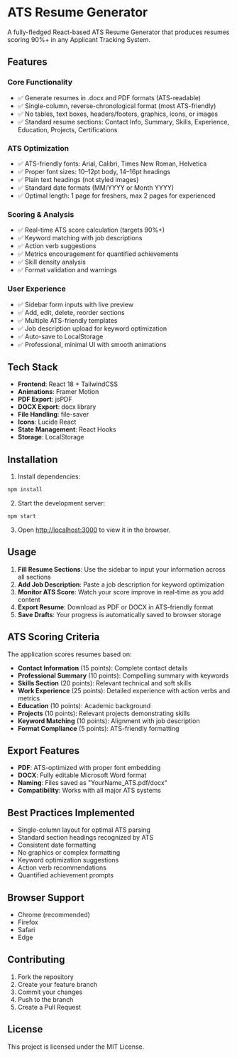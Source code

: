 # ATS Resume Generator

A fully-fledged React-based ATS Resume Generator that produces resumes scoring 90%+ in any Applicant Tracking System.

## Features

### Core Functionality
- ✅ Generate resumes in .docx and PDF formats (ATS-readable)
- ✅ Single-column, reverse-chronological format (most ATS-friendly)
- ✅ No tables, text boxes, headers/footers, graphics, icons, or images
- ✅ Standard resume sections: Contact Info, Summary, Skills, Experience, Education, Projects, Certifications

### ATS Optimization
- ✅ ATS-friendly fonts: Arial, Calibri, Times New Roman, Helvetica
- ✅ Proper font sizes: 10–12pt body, 14–16pt headings
- ✅ Plain text headings (not styled images)
- ✅ Standard date formats (MM/YYYY or Month YYYY)
- ✅ Optimal length: 1 page for freshers, max 2 pages for experienced

### Scoring & Analysis
- ✅ Real-time ATS score calculation (targets 90%+)
- ✅ Keyword matching with job descriptions
- ✅ Action verb suggestions
- ✅ Metrics encouragement for quantified achievements
- ✅ Skill density analysis
- ✅ Format validation and warnings

### User Experience
- ✅ Sidebar form inputs with live preview
- ✅ Add, edit, delete, reorder sections
- ✅ Multiple ATS-friendly templates
- ✅ Job description upload for keyword optimization
- ✅ Auto-save to LocalStorage
- ✅ Professional, minimal UI with smooth animations

## Tech Stack

- **Frontend**: React 18 + TailwindCSS
- **Animations**: Framer Motion
- **PDF Export**: jsPDF
- **DOCX Export**: docx library
- **File Handling**: file-saver
- **Icons**: Lucide React
- **State Management**: React Hooks
- **Storage**: LocalStorage

## Installation

1. Install dependencies:
```bash
npm install
```

2. Start the development server:
```bash
npm start
```

3. Open [http://localhost:3000](http://localhost:3000) to view it in the browser.

## Usage

1. **Fill Resume Sections**: Use the sidebar to input your information across all sections
2. **Add Job Description**: Paste a job description for keyword optimization
3. **Monitor ATS Score**: Watch your score improve in real-time as you add content
4. **Export Resume**: Download as PDF or DOCX in ATS-friendly format
5. **Save Drafts**: Your progress is automatically saved to browser storage

## ATS Scoring Criteria

The application scores resumes based on:

- **Contact Information** (15 points): Complete contact details
- **Professional Summary** (10 points): Compelling summary with keywords
- **Skills Section** (20 points): Relevant technical and soft skills
- **Work Experience** (25 points): Detailed experience with action verbs and metrics
- **Education** (10 points): Academic background
- **Projects** (10 points): Relevant projects demonstrating skills
- **Keyword Matching** (10 points): Alignment with job description
- **Format Compliance** (5 points): ATS-friendly formatting

## Export Features

- **PDF**: ATS-optimized with proper font embedding
- **DOCX**: Fully editable Microsoft Word format
- **Naming**: Files saved as "YourName_ATS.pdf/docx"
- **Compatibility**: Works with all major ATS systems

## Best Practices Implemented

- Single-column layout for optimal ATS parsing
- Standard section headings recognized by ATS
- Consistent date formatting
- No graphics or complex formatting
- Keyword optimization suggestions
- Action verb recommendations
- Quantified achievement prompts

## Browser Support

- Chrome (recommended)
- Firefox
- Safari
- Edge

## Contributing

1. Fork the repository
2. Create your feature branch
3. Commit your changes
4. Push to the branch
5. Create a Pull Request

## License

This project is licensed under the MIT License.